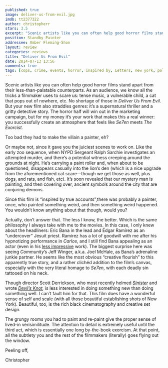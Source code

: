 ```yaml
---
published: true
image: deliver-us-from-evil.jpg
imdb: tt2377322
author: christopherr
stars: 3.5
excerpt: "Scenic artists like you can often help good horror films stand apart from their less-than-palatable counterparts."
position: Standby Painter
addressee: Amber Fleming-Shon
layout: review
categories: reviews
title: "Deliver Us From Evil"
date: 2014-07-13 13:56
comments: true
tags: [cops, crime, events, horror, inspired by, Letters, new york, police, story, true, true story]
---
```

<p>Scenic artists like you can often help good horror films stand apart from their less-than-palatable counterparts. As an audience, we know all the tricks a filmmaker uses to scare us: tense music, a vulnerable child, a cat that pops out of nowhere, etc. No shortage of those in <em>Deliver Us From Evil</em>. But your new film also straddles genres: it&rsquo;s a supernatural thriller and a gritty detective story. The horror half will win out in the marketing campaign, but for my money it&rsquo;s your work that makes this a real winner: you successfully create an atmosphere that feels like <em>Se7en</em> meets <em>The Exorcist.</em>&nbsp;</p>
<p>Too bad they had to make the villain a painter, eh?</p>
<p>Or maybe not, since it gave you the juiciest scenes to work on. Like the early zoo sequence, when NYPD Sergeant Ralph Sarchie investigates an attempted murder, and there&rsquo;s a potential witness creeping around the grounds at night. He&rsquo;s carrying a paint roller and, when about to be questioned, disappears casually into the lion&rsquo;s den (which is a nice upgrade from the aforementioned cat scare&mdash;though we get those as well, plus dogs, and rats, and fish, etc). It&rsquo;s soon revealed that our mystery man is painting, and then covering over, ancient symbols around the city that are conjuring demons.</p>
<p>Since this film is &ldquo;inspired by true accounts&rdquo;,there was probably a painter, once, who painted something weird, and then something weird happened. You wouldn&rsquo;t know anything about that though, would you?</p>
<p>Actually, don&rsquo;t answer that. The less I know, the better. Which is the same philosophy I always take with me to the movies. In this case, I only knew about the headliners: Eric Bana in the lead and &Eacute;dgar Ram&iacute;rez as an &ldquo;undercover&rdquo; Jesuit priest. Ram&iacute;rez has a lot of goodwill with me after his hypnotizing performance in <em>Carlos</em>, and I still find Bana appealing as an actor (even in his <a href="/letters/2013/8/30/closed-circuit.html">less impressive</a> work). The biggest surprise here was seeing <em>Community</em>&rsquo;s Jeff Winger, a.k.a. Joel McHale, as Bana&rsquo;s adrenaline junkie partner. He seems like the most obvious &ldquo;creative flourish&rdquo; to this apparently true story, and a rather clich&eacute;d addition to the film&rsquo;s canvas, especially with the very literal homage to <em>Se7en</em>, with each deadly sin tattooed on his neck.</p>
<p>Though director Scott Derrickson, who most recently helmed <a href="/letters/2012/10/17/sinister.html"><em>Sinister</em></a> and wrote <a href="/letters/2014/5/19/devils-knot.html"><em>Devil&rsquo;s Knot</em></a><em>,</em> is less interested in doing something new than doing something well. I can&rsquo;t fault him for that. This film does have a wonderful sense of self and scale (with all those beautiful establishing shots of New York). Beautiful, too, is the rich black cinematography and creative set design.&nbsp;</p>
<p>The grungy rooms you had to paint and re-paint give the proper sense of lived-in verisimilitude. The attention to detail is extremely useful until the third act, which is essentially one long by-the-book exorcism. At that point, all the subtlety you and the rest of the filmmakers (literally) goes flying out the window.</p>
<p>Peeling off,&nbsp;</p>
<p>Christopher&nbsp;</p>
